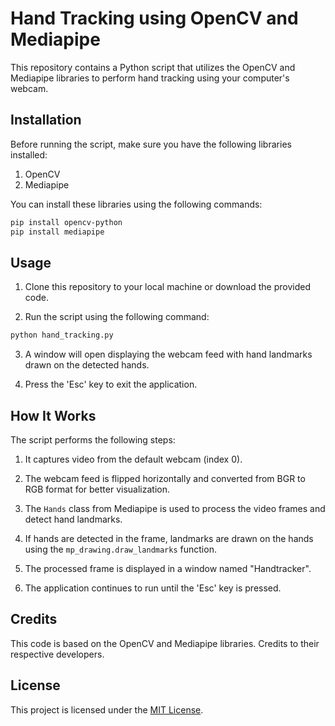 # Hand Tracking using OpenCV and Mediapipe

This repository contains a Python script that utilizes the OpenCV and Mediapipe libraries to perform hand tracking using your computer's webcam.

## Installation

Before running the script, make sure you have the following libraries installed:

1. OpenCV
2. Mediapipe

You can install these libraries using the following commands:

```bash
pip install opencv-python
pip install mediapipe
```

## Usage

1. Clone this repository to your local machine or download the provided code.

2. Run the script using the following command:

```bash
python hand_tracking.py
```

3. A window will open displaying the webcam feed with hand landmarks drawn on the detected hands.

4. Press the 'Esc' key to exit the application.

## How It Works

The script performs the following steps:

1. It captures video from the default webcam (index 0).

2. The webcam feed is flipped horizontally and converted from BGR to RGB format for better visualization.

3. The `Hands` class from Mediapipe is used to process the video frames and detect hand landmarks.

4. If hands are detected in the frame, landmarks are drawn on the hands using the `mp_drawing.draw_landmarks` function.

5. The processed frame is displayed in a window named "Handtracker".

6. The application continues to run until the 'Esc' key is pressed.

## Credits

This code is based on the OpenCV and Mediapipe libraries. Credits to their respective developers.

## License

This project is licensed under the [MIT License](LICENSE).

